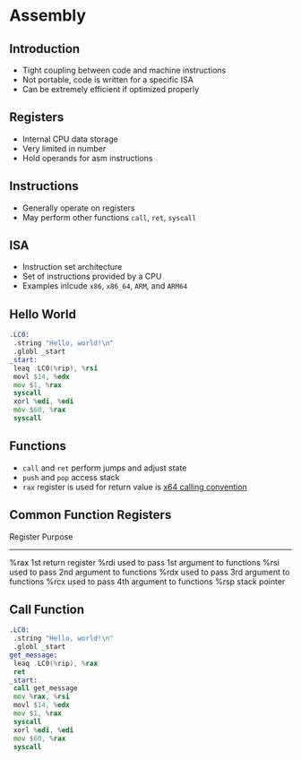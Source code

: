 Assembly
========

Introduction
------------

- Tight coupling between code and machine instructions
- Not portable, code is written for a specific ISA
- Can be extremely efficient if optimized properly

Registers
---------

- Internal CPU data storage
- Very limited in number
- Hold operands for asm instructions

Instructions
------------

- Generally operate on registers
- May perform other functions `call`, `ret`, `syscall`

ISA
---

- Instruction set architecture
- Set of instructions provided by a CPU
- Examples inlcude `x86`, `x86_64`, `ARM`, and `ARM64`

Hello World
-----------

```asm
.LC0:
 .string "Hello, world!\n"
 .globl _start
_start:
 leaq .LC0(%rip), %rsi
 movl $14, %edx
 mov $1, %rax
 syscall
 xorl %edi, %edi
 mov $60, %rax
 syscall
```

Functions
---------

- `call` and `ret` perform jumps and adjust state
- `push` and `pop` access stack
- `rax` register is used for return value is [x64 calling convention](https://raw.githubusercontent.com/wiki/hjl-tools/x86-psABI/x86-64-psABI-1.0.pdf)

Common Function Registers
-------------------------

Register  Purpose
--------  -------
%rax      1st return register
%rdi      used to pass 1st argument to functions
%rsi      used to pass 2nd argument to functions
%rdx      used to pass 3rd argument to functions
%rcx      used to pass 4th argument to functions
%rsp      stack pointer

Call Function
-------------

```asm
.LC0:
 .string "Hello, world!\n"
 .globl _start
get_message:
 leaq .LC0(%rip), %rax
 ret
_start:
 call get_message
 mov %rax, %rsi
 movl $14, %edx
 mov $1, %rax
 syscall
 xorl %edi, %edi
 mov $60, %rax
 syscall
```
